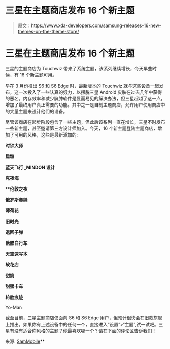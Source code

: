# 三星在主题商店发布 16 个新主题

> 原文：<https://www.xda-developers.com/samsung-releases-16-new-themes-on-the-theme-store/>

# 三星在主题商店发布 16 个新主题

三星的主题商店为 Touchwiz 带来了系统主题，该系列继续增长，今天早些时候，有 16 个新主题可用。

早在 3 月份推出 S6 和 S6 Edge 时，最新版本的 Touchwiz 就与这些设备一起发布，这一次投入了一些认真的努力，以摆脱三星 Android 皮肤在过去几年中获得的恶名。内存效率和减少臃肿软件是显而易见的解决办法，但三星超越了这一点，增加了最终用户真正需要的功能。其中之一是自制主题商店，允许用户使用商店中的大量主题来设计他们的设备。

尽管该商店在起步阶段包含了一些主题，但此后该系列一直在增长，三星不时发布一些新主题，甚至邀请第三方设计师加入。今天，16 个新主题登陆主题商店，增加了可用的风格，这些是最新添加的:

**时钟大师**

**扁糖**

**蓝天飞行 _MINDON 设计**

**克夜海**

 ****伦敦之夜**

**俄罗斯套娃**

**薄荷花**

**旧时光**

**退回子弹**

**骷髅自行车**

**天空速写本**

**软花店**

**甜筒**

**甜蜜卡车**

**轮胎痕迹**

Yo-Man

截至目前，三星主题商店仅面向 S6 和 S6 Edge 用户，但预计很快会在旧款旗舰上推出。如果你有上述设备中的任何一个，直接进入“设置”>“主题”,试一试吧。三星有没有适合你风格的主题？你最喜欢哪一个？请在下面的评论区告诉我们！

来源: [SamMobile](http://www.sammobile.com/2015/06/18/themes-thursday-have-a-look-at-these-sixteen-new-themes-released-today-in-samsung-theme-store/)**